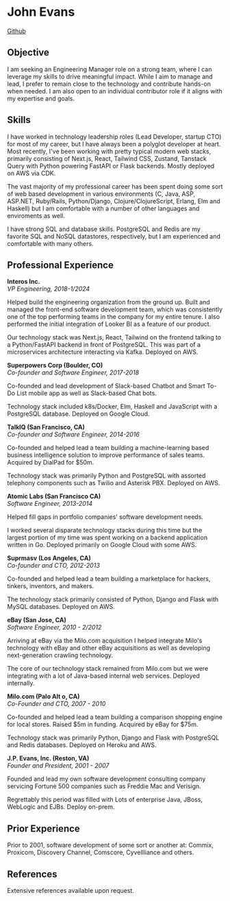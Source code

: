 # John Evans

[Github](http://github.com/lgastako/)

## Objective

I am seeking an Engineering Manager role on a strong team, where I can leverage
my skills to drive meaningful impact. While I aim to manage and lead, I prefer
to remain close to the technology and contribute hands-on when needed. I am also
open to an individual contributor role if it aligns with my expertise and goals.

## Skills

I have worked in technology leadership roles (Lead Developer, startup CTO) for
most of my career, but I have always been a polyglot developer at heart. Most
recently, I've been working with pretty typical modern web stacks, primarily
consisting of Next.js, React, Tailwind CSS, Zustand, Tanstack Query with Python
powering FastAPI or Flask backends.  Mostly deployed on AWS via CDK.

The vast majority of my professional career has been spent doing some sort of
web based development in various environments (C, Java, ASP, ASP.NET,
Ruby/Rails, Python/Django, Clojure/ClojureScript, Erlang, Elm and Haskell) but I
am comfortable with a number of other languages and enviroments as well.

I have strong SQL and database skills. PostgreSQL and Redis are my favorite SQL
and NoSQL datastores, respectively, but I am experienced and comfortable with
many others.


## Professional Experience

**Interos Inc.**<br>
*VP Engineering, 2018-1/2024*

Helped build the engineering organization from the ground up. Built and managed
the front-end software development team, which was consistently one of the top
performing teams in the company for my entire tenure. I also performed the
initial integration of Looker BI as a feature of our product.

Our technology stack was Next.js, React, Tailwind on the frontend talking to a
Python/FastAPI backend in front of PostgreSQL. This was part of a microservices
architecture interacting via Kafka.  Deployed on AWS.


**Superpowers Corp (Boulder, CO)**<br>
*Co-founder and Software Engineer, 2017-2018*

Co-founded and lead development of Slack-based Chatbot and Smart To-Do List
mobile app as well as Slack-based Chat bots.

Technology stack included k8s/Docker, Elm, Haskell and JavaScript with a
PostgreSQL database.  Deployed on Google Cloud.


**TalkIQ (San Francisco, CA)**<br>
*Co-founder and Software Engineer, 2014-2016*

Co-founded and helped lead a team building a machine-learning based business
intelligence solution to improve performance of sales teams.  Acquired by
DialPad for $50m.

Technology stack was primarily Python and PostgreSQL with assorted telephony
components such as Twilio and Asterisk PBX.  Deployed on AWS.


**Atomic Labs (San Francisco CA)**<br>
*Software Engineer, 2013-2014*

Helped fill gaps in portfolio companies' software development needs.

I worked several disparate technology stacks during this time but the largest
portion of my time was spent working on a backend application written in Go.
Deployed primarily on Google Cloud with some AWS.

**Suprmasv (Los Angeles, CA)**<br>
*Co-founder and CTO, 2012-2013*

Co-founded and helped lead a team building a marketplace for hackers, tinkers,
inventors, and makers.

The technology stack primarily consisted of Python, Django and Flask with MySQL
databases.  Deployed on AWS.


**eBay (San Jose, CA)**<br>
*Software Engineer, 2010 - 2/2012*

Arriving at eBay via the Milo.com acquisition I helped integrate Milo's
technology with eBay and other eBay acquisitions as well as developing
next-generation crawling technology.

The core of our technology stack remained from Milo.com but we were integrating
with a lot of Java-based internal web services.  Deployed internally.

**Milo.com (Palo Alt o, CA)**<br>
*Co-Founder and CTO, 2007 - 2010*

Co-founded and helped lead a team building a comparison shopping engine for
local stores.  Raised $5m in funding.  Acquired by eBay for $75m.

Technology stack was primarily Python, Django and Flask with PostgreSQL and
Redis databases.  Deployed on Heroku and AWS.


**J.P. Evans, Inc. (Reston, VA)**<br>
*Founder and President, 2001 - 2007*

Founded and lead my own software development consulting company servicing
Fortune 500 companies such as Freddie Mac and Verisign.

Regrettably this period was filled with Lots of enterprise Java, JBoss, WebLogic
and EJBs.  Deploy on-prem.


## Prior Experience

Prior to 2001, software development of some sort or another at:
Commix, Proxicom, Discovery Channel, Comscore, Cyvellliance and others.


## References

Extensive references available upon request.
